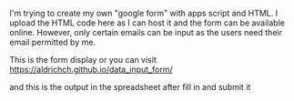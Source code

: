 I'm trying to create my own "google form" with apps script and HTML. I upload the HTML code here as I can host it and the form can be available online. However, only certain emails can be input as the users need their email permitted by me.

This is the form display or you can visit https://aldrichch.github.io/data_input_form/





and this is the output in the spreadsheet after fill in and submit it


